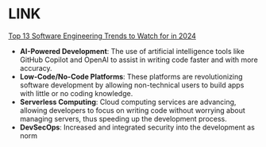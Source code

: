 # LINK
[Top 13 Software Engineering Trends to Watch for in 2024](https://clickup.com/blog/software-engineering-trends/)
- **AI-Powered Development**: The use of artificial intelligence tools like GitHub Copilot and OpenAI to assist in writing code faster and with more accuracy.
- **Low-Code/No-Code Platforms**: These platforms are revolutionizing software development by allowing non-technical users to build apps with little or no coding knowledge.
- **Serverless Computing**: Cloud computing services are advancing, allowing developers to focus on writing code without worrying about managing servers, thus speeding up the development process.
- **DevSecOps**: Increased and integrated security into the development as norm